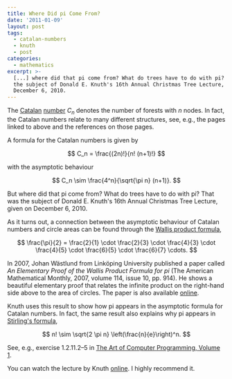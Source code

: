 ```yaml
---
title: Where Did pi Come From?
date: '2011-01-09'
layout: post
tags:
  - catalan-numbers
  - knuth
  - post
categories:
  - mathematics
excerpt: >-
  [...] where did that pi come from? What do trees have to do with pi? That was
  the subject of Donald E. Knuth's 16th Annual Christmas Tree Lecture, given on
  December 6, 2010.
---
```

The [Catalan](http://en.wikipedia.org/wiki/Catalan_number) [number](http://oeis.org/A000108) $C_n$ denotes the number of forests with $n$ nodes. In fact, the Catalan numbers relate to many different structures, see, e.g., the pages linked to above and the references on those pages.

A formula for the Catalan numbers is given by

$$
C_n = \frac{(2n)!}{n! (n+1)!}
$$

with the asymptotic behaviour

$$
C_n \sim \frac{4^n}{\sqrt{\pi n} (n+1)}.
$$

But where did that pi come from? What do trees have to do with pi? That was the subject of Donald E. Knuth's 16th Annual Christmas Tree Lecture, given on December 6, 2010.

As it turns out, a connection between the asymptotic behaviour of Catalan numbers and circle areas can be found through the [Wallis product formula](http://en.wikipedia.org/wiki/Wallis_product),

$$
\frac{\pi}{2} = \frac{2}{1} \cdot \frac{2}{3} \cdot \frac{4}{3} \cdot \frac{4}{5} \cdot \frac{6}{5} \cdot \frac{6}{7} \cdots.
$$

In 2007, Johan W&auml;stlund from Link&ouml;ping University published a paper called *An Elementary Proof of the Wallis Product Formula for pi* (The American Mathematical Monthly, 2007, volume 114, issue 10, pp. 914). He shows a beautiful elementary proof that relates the infinite product on the right-hand side above to the area of circles. The paper is also available [online](http://urn.kb.se/resolve?urn=urn:nbn:se:liu:diva-62929).

Knuth uses this result to show how pi appears in the asymptotic formula for Catalan numbers. In fact, the same result also explains why pi appears in [Stirling's formula](http://en.wikipedia.org/wiki/Stirling's_approximation),

$$
n! \sim \sqrt{2 \pi n} \left(\frac{n}{e}\right)^n.
$$

See, e.g., exercise 1.2.11.2&ndash;5 in <a href="/refs/taocp1">The Art of Computer Programming, Volume 1</a>.

You can watch the lecture by Knuth [online](https://www.youtube.com/watch?v=cI6tt9QfRdo). I highly recommend it.

